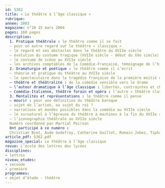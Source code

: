 ```yaml
---
id: 5362
title: « Le théâtre à l’âge classique »
rubrique: 
annee: 2003
magazine: n°10 15 mars 2004
pages: 160 pages
description: 
  1. Pratique théâtrale : le théâtre comme il se fait
  – pour un autre regard sur le théâtre « classique »
  – le regard et ses obstacles dans le théâtre du XVIIe siècle
  – évolution du costume tragique (XVIIe siècle - début du XXe siècle)
  – le costume de scène au XVIIe siècle
  – les archives comptables de la Comédie-Française, témoignage de l’histoire
  2. Dramaturgie et poétique : le théâtre comme il s’écrit
  – théorie et pratique du théâtre au XVIIe siècle
  – le spectaculaire dans la tragédie française de la première moitié du XVIIIe siècle
  – théâtre et théâtralité : de la comédie sensible vers le drame
  – l’auteur dramatique à l’âge classique : libertés, contraintes et choix de création
  – Comédie-Italienne, théâtre forain et opéra : l’autre « théâtre classique »
  3. Mentalités et représentations : le théâtre comme il pense
  – mourir : pour une définition du théâtre baroque
  – sujet de l’action, ou sujet du roi ?
  – narrations et mondes possibles dans la comédie au XVIIe siècle
  – le surnaturel à l’épreuve du théâtre à machines à la fin du XVIIe siècle
  – l’iconographie théâtrale au XVIIe siècle
  Numéro coordonné par Martial Poirson
  Ont participé à ce numéro :
  Christian Biet, Aude Godefroy, Catherine Guillot, Romain Jobez, Tiphaine Karsenti, Gaël Le Chevalier, Cerise Letenneur,  Éloïse Lièvre, Elsa Marpeau, Martial Poirson, Jacqueline Razgonnikoff, Guy Spielmann, Anne Surgers, Anne Verdier, Alain Viala.
article_pdf: 5362.pdf
magazine_special: Le théâtre à l’âge classique
revue: L’école des lettres des lycées
disciplines:
- lettres
niveau_etudes:
- seconde
- première
programmes:
- objet d’étude - théâtre
---
```

